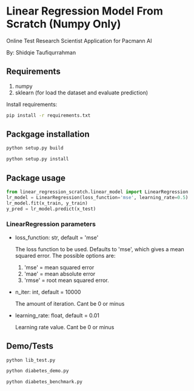 # Linear Regression Model From Scratch (Numpy Only)
Online Test Research Scientist Application for Pacmann AI

By: Shidqie Taufiqurrahman

## Requirements
1. numpy
2. sklearn (for load the dataset and evaluate prediction)

Install requirements:
```bash
pip install -r requirements.txt
```

## Packgage installation
```bash
python setup.py build
```
```bash
python setup.py install
```

## Package usage
```python
from linear_regression_scratch.linear_model import LinearRegression
lr_model = LinearRegression(loss_function='mse', learning_rate=0.5)
lr_model.fit(x_train, y_train)
y_pred = lr_model.predict(x_test)
```

### LinearRegression parameters
* loss_function: str, default = 'mse'

    The loss function to be used. Defaults to 'mse', which gives a mean squared error. The possible options are:
    1. 'mse' = mean squared error
    2. 'mae' = mean absolute error
    3. 'rmse' = root mean squared error.

* n_iter: int, default = 10000

    The amount of iteration. Cant be 0 or minus

* learning_rate: float, default = 0.01

    Learning rate value. Cant be 0 or minus

## Demo/Tests
```bash
python lib_test.py
```
```bash
python diabetes_demo.py
```
```bash
python diabetes_benchmark.py
```
